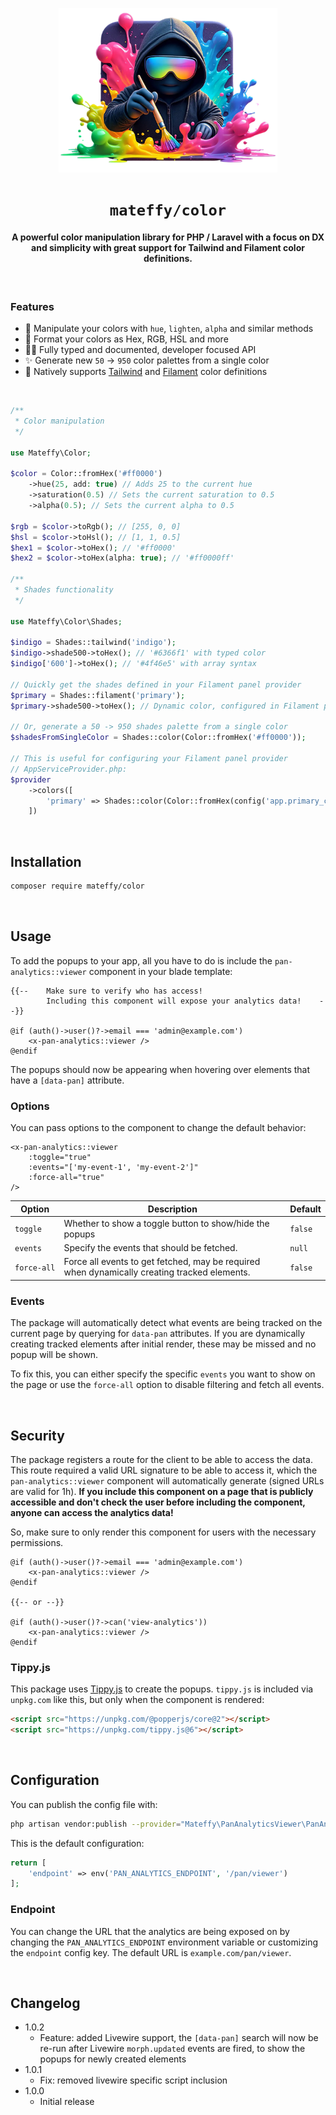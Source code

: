 <p align="center">
    <img src="resources/images/icon.webp" alt="A rendering of a hacker mixing some colors, the icon for this package" width="350">
</p>

<h1 align="center"><code>mateffy/color</code></h1>
<h4 align="center">A powerful color manipulation library for PHP / Laravel with a focus on DX and simplicity with great support for Tailwind and Filament color definitions.</h4>


<br>

### Features
- 🎨 Manipulate your colors with `hue`, `lighten`, `alpha` and similar methods
- 💅 Format your colors as Hex, RGB, HSL and more
- 👨‍💻 Fully typed and documented, developer focused API
- ✨ Generate new `50` -> `950` color palettes from a single color
- 🔩 Natively supports [Tailwind](https://tailwindcss.com) and [Filament](https://filamentphp.com) color definitions

<br>

```php
/**
 * Color manipulation
 */
 
use Mateffy\Color;

$color = Color::fromHex('#ff0000')
    ->hue(25, add: true) // Adds 25 to the current hue
    ->saturation(0.5) // Sets the current saturation to 0.5
    ->alpha(0.5); // Sets the current alpha to 0.5

$rgb = $color->toRgb(); // [255, 0, 0]
$hsl = $color->toHsl(); // [1, 1, 0.5]
$hex1 = $color->toHex(); // '#ff0000'
$hex2 = $color->toHex(alpha: true); // '#ff0000ff'

/**
 * Shades functionality
 */

use Mateffy\Color\Shades;

$indigo = Shades::tailwind('indigo');
$indigo->shade500->toHex(); // '#6366f1' with typed color
$indigo['600']->toHex(); // '#4f46e5' with array syntax

// Quickly get the shades defined in your Filament panel provider
$primary = Shades::filament('primary');
$primary->shade500->toHex(); // Dynamic color, configured in Filament panel provider

// Or, generate a 50 -> 950 shades palette from a single color
$shadesFromSingleColor = Shades::color(Color::fromHex('#ff0000'));

// This is useful for configuring your Filament panel provider
// AppServiceProvider.php:
$provider
    ->colors([
        'primary' => Shades::color(Color::fromHex(config('app.primary_color'))),
    ])
```

<br>

## Installation

```bash
composer require mateffy/color
```

<br>

## Usage

To add the popups to your app, all you have to do is include the `pan-analytics::viewer` component in your blade template:

```blade
{{--    Make sure to verify who has access! 
        Including this component will expose your analytics data!    --}}

@if (auth()->user()?->email === 'admin@example.com')
    <x-pan-analytics::viewer />
@endif
```

The popups should now be appearing when hovering over elements that have a `[data-pan]` attribute.

### Options

You can pass options to the component to change the default behavior:

```blade
<x-pan-analytics::viewer
    :toggle="true"
    :events="['my-event-1', 'my-event-2']"
    :force-all="true"
/>
```

| Option      | Description                                                                                  | Default |
|-------------|----------------------------------------------------------------------------------------------|---------|
| `toggle`    | Whether to show a toggle button to show/hide the popups                                      | `false` |
| `events`    | Specify the events that should be fetched.                                                   | `null`  |
| `force‑all` | Force all events to get fetched, may be required when dynamically creating tracked elements. | `false` |

### Events

The package will automatically detect what events are being tracked on the current page by querying for `data-pan` attributes. If you are dynamically creating tracked elements after initial render, these may be missed and no popup will be shown.

To fix this, you can either specify the specific `events` you want to show on the page or use the `force-all` option to disable filtering and fetch all events.

<br>

## Security

The package registers a route for the client to be able to access the data. This route required a valid URL signature to be able to access it, which the `pan-analytics::viewer` component will automatically generate (signed URLs are valid for 1h). **If you include this component on a page that is publicly accessible and don't check the user before including the component, anyone can access the analytics data!**

So, make sure to only render this component for users with the necessary permissions.

```blade
@if (auth()->user()?->email === 'admin@example.com')
    <x-pan-analytics::viewer />
@endif

{{-- or --}}

@if (auth()->user()?->can('view-analytics'))
    <x-pan-analytics::viewer />
@endif
```

### Tippy.js

This package uses [Tippy.js](https://github.com/atomiks/tippyjs) to create the popups. `tippy.js` is included via `unpkg.com` like this, but only when the component is rendered:

```html
<script src="https://unpkg.com/@popperjs/core@2"></script>
<script src="https://unpkg.com/tippy.js@6"></script>
```

<br>

## Configuration

You can publish the config file with:

```bash
php artisan vendor:publish --provider="Mateffy\PanAnalyticsViewer\PanAnalyticsViewerServiceProvider" --tag="config"
```

This is the default configuration:

```php
return [
    'endpoint' => env('PAN_ANALYTICS_ENDPOINT', '/pan/viewer')
];
```

### Endpoint

You can change the URL that the analytics are being exposed on by changing the `PAN_ANALYTICS_ENDPOINT` environment variable or customizing the `endpoint` config key. The default URL is `example.com/pan/viewer`.

<br>

## Changelog

- 1.0.2
  - Feature: added Livewire support, the `[data-pan]` search will now be re-run after Livewire `morph.updated` events are fired, to show the popups for newly created elements
- 1.0.1
  - Fix: removed livewire specific script inclusion
- 1.0.0 
  - Initial release

